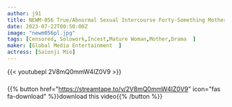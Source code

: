 ```yaml
---
author: j91
title: NEWM-056 True/Abnormal Sexual Intercourse Forty-Something Mother And C***d Part 28 Black Nipple Mother Who Was Bonded By Her Son And Crossed The Forbidden Line Mio Saionji
date: 2023-07-22T00:50:00Z
image: "newm056pl.jpg"
tags: [Censored, Solowork,Incest,Mature Woman,Mother,Drama	]
maker: [Global Media Entertainment  ]
actress: [Saionji Mio]
---
```



{{< youtubepl 2V8mQ0mmW4IZ0V9 >}}
###

{{% button href="https://streamtape.to/v/2V8mQ0mmW4IZ0V9" icon="fas fa-download" %}}download this video{{% /button %}}
